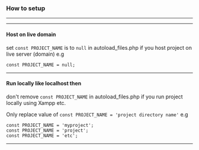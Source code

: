 ### How to setup


___
___

#### Host on live domain
set `const PROJECT_NAME` is to `null` in autoload_files.php if you host project on live server (domain)
e.g
```
const PROJECT_NAME = null;
```

___

#### Run locally like localhost then
don't remove `const PROJECT_NAME` in autoload_files.php if you run project locally using Xampp etc.

Only replace value of `const PROJECT_NAME = 'project directory name'`
e.g
```
const PROJECT_NAME = 'myproject';
const PROJECT_NAME = 'project';
const PROJECT_NAME = 'etc';
```
___